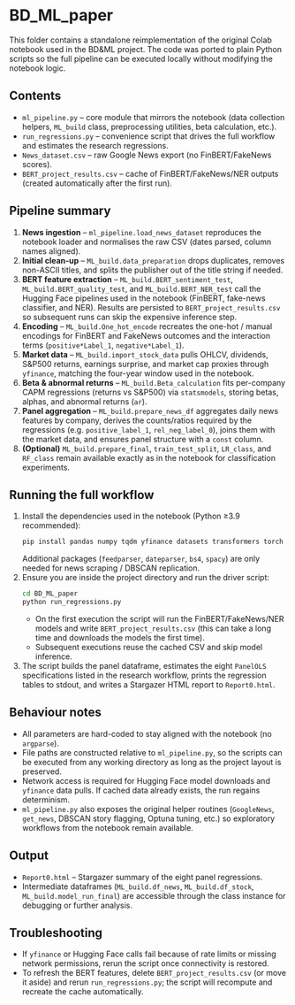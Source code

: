 # BD_ML_paper

This folder contains a standalone reimplementation of the original Colab notebook used in the BD&ML project. The code was ported to plain Python scripts so the full pipeline can be executed locally without modifying the notebook logic.

## Contents
- `ml_pipeline.py` – core module that mirrors the notebook (data collection helpers, `ML_build` class, preprocessing utilities, beta calculation, etc.).
- `run_regressions.py` – convenience script that drives the full workflow and estimates the research regressions.
- `News_dataset.csv` – raw Google News export (no FinBERT/FakeNews scores).
- `BERT_project_results.csv` – cache of FinBERT/FakeNews/NER outputs (created automatically after the first run).

## Pipeline summary
1. **News ingestion** – `ml_pipeline.load_news_dataset` reproduces the notebook loader and normalises the raw CSV (dates parsed, column names aligned).
2. **Initial clean-up** – `ML_build.data_preparation` drops duplicates, removes non-ASCII titles, and splits the publisher out of the title string if needed.
3. **BERT feature extraction** – `ML_build.BERT_sentiment_test`, `ML_build.BERT_quality_test`, and `ML_build.BERT_NER_test` call the Hugging Face pipelines used in the notebook (FinBERT, fake-news classifier, and NER). Results are persisted to `BERT_project_results.csv` so subsequent runs can skip the expensive inference step.
4. **Encoding** – `ML_build.One_hot_encode` recreates the one-hot / manual encodings for FinBERT and FakeNews outcomes and the interaction terms (`positive*Label_1`, `negative*Label_1`).
5. **Market data** – `ML_build.import_stock_data` pulls OHLCV, dividends, S&P500 returns, earnings surprise, and market cap proxies through `yfinance`, matching the four-year window used in the notebook.
6. **Beta & abnormal returns** – `ML_build.Beta_calculation` fits per-company CAPM regressions (returns vs S&P500) via `statsmodels`, storing betas, alphas, and abnormal returns (`ar`).
7. **Panel aggregation** – `ML_build.prepare_news_df` aggregates daily news features by company, derives the counts/ratios required by the regressions (e.g. `positive_label_1`, `rel_neg_label_0`), joins them with the market data, and ensures panel structure with a `const` column.
8. **(Optional)** `ML_build.prepare_final`, `train_test_split`, `LR_class`, and `RF_class` remain available exactly as in the notebook for classification experiments.

## Running the full workflow
1. Install the dependencies used in the notebook (Python ≥3.9 recommended):
   ```bash
   pip install pandas numpy tqdm yfinance datasets transformers torch optuna linearmodels stargazer statsmodels scikit-learn
   ```
   Additional packages (`feedparser`, `dateparser`, `bs4`, `spacy`) are only needed for news scraping / DBSCAN replication.
2. Ensure you are inside the project directory and run the driver script:
   ```bash
   cd BD_ML_paper
   python run_regressions.py
   ```
   - On the first execution the script will run the FinBERT/FakeNews/NER models and write `BERT_project_results.csv` (this can take a long time and downloads the models the first time).
   - Subsequent executions reuse the cached CSV and skip model inference.
3. The script builds the panel dataframe, estimates the eight `PanelOLS` specifications listed in the research workflow, prints the regression tables to stdout, and writes a Stargazer HTML report to `Report0.html`.

## Behaviour notes
- All parameters are hard-coded to stay aligned with the notebook (no `argparse`).
- File paths are constructed relative to `ml_pipeline.py`, so the scripts can be executed from any working directory as long as the project layout is preserved.
- Network access is required for Hugging Face model downloads and `yfinance` data pulls. If cached data already exists, the run regains determinism.
- `ml_pipeline.py` also exposes the original helper routines (`GoogleNews`, `get_news`, DBSCAN story flagging, Optuna tuning, etc.) so exploratory workflows from the notebook remain available.

## Output
- `Report0.html` – Stargazer summary of the eight panel regressions.
- Intermediate dataframes (`ML_build.df_news`, `ML_build.df_stock`, `ML_build.model_run_final`) are accessible through the class instance for debugging or further analysis.

## Troubleshooting
- If `yfinance` or Hugging Face calls fail because of rate limits or missing network permissions, rerun the script once connectivity is restored.
- To refresh the BERT features, delete `BERT_project_results.csv` (or move it aside) and rerun `run_regressions.py`; the script will recompute and recreate the cache automatically.
